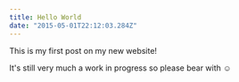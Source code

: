 ```yaml
---
title: Hello World
date: "2015-05-01T22:12:03.284Z"
---
```


This is my first post on my new website!

It's still very much a work in progress so please bear with :relaxed:
